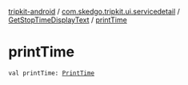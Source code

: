 [tripkit-android](../../index.md) / [com.skedgo.tripkit.ui.servicedetail](../index.md) / [GetStopTimeDisplayText](index.md) / [printTime](./print-time.md)

# printTime

`val printTime: `[`PrintTime`](../../skedgo.tripkit.datetime/-print-time/index.md)